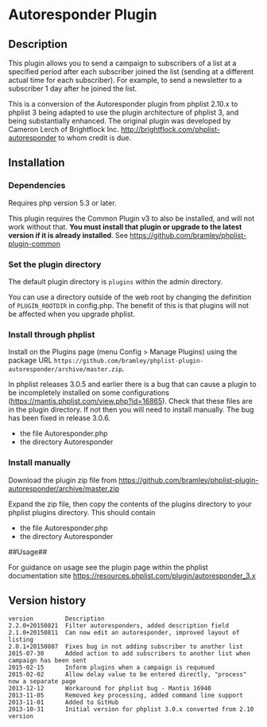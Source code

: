 # Autoresponder Plugin #

## Description ##

This plugin allows you to send a campaign to subscribers of a list at a specified period after each subscriber joined the list 
(sending at a different actual time for each subscriber).
For example, to send a newsletter to a subscriber 1 day after he joined the list.

This is a conversion of the Autoresponder plugin from phplist 2.10.x to phplist 3 being adapted to use the plugin architecture of phplist 3,
and being substantially enhanced.
The original plugin was developed by Cameron Lerch of Brightflock Inc. <http://brightflock.com/phplist-autoresponder> to whom credit
is due.

## Installation ##

### Dependencies ###

Requires php version 5.3 or later.

This plugin requires the Common Plugin v3 to also be installed, and will not work without that.
**You must install that plugin or upgrade to the latest version if it is already installed**.
See <https://github.com/bramley/phplist-plugin-common>

### Set the plugin directory ###
The default plugin directory is `plugins` within the admin directory.

You can use a directory outside of the web root by changing the definition of `PLUGIN_ROOTDIR` in config.php.
The benefit of this is that plugins will not be affected when you upgrade phplist.

### Install through phplist ###
Install on the Plugins page (menu Config > Manage Plugins) using the package URL `https://github.com/bramley/phplist-plugin-autoresponder/archive/master.zip`.

In phplist releases 3.0.5 and earlier there is a bug that can cause a plugin to be incompletely installed on some configurations (<https://mantis.phplist.com/view.php?id=16865>). 
Check that these files are in the plugin directory. If not then you will need to install manually. The bug has been fixed in release 3.0.6.

* the file Autoresponder.php
* the directory Autoresponder

### Install manually ###
Download the plugin zip file from <https://github.com/bramley/phplist-plugin-autoresponder/archive/master.zip>

Expand the zip file, then copy the contents of the plugins directory to your phplist plugins directory.
This should contain

* the file Autoresponder.php
* the directory Autoresponder

##Usage##

For guidance on usage see the plugin page within the phplist documentation site <https://resources.phplist.com/plugin/autoresponder_3.x>

## Version history ##

    version         Description
    2.2.0+20150821  Filter autoresponders, added description field
    2.1.0+20150811  Can now edit an autoresponder, improved layout of listing
    2.0.1+20150807  Fixes bug in not adding subscriber to another list
    2015-07-30      Added action to add subscribers to another list when campaign has been sent
    2015-02-15      Inform plugins when a campaign is requeued
    2015-02-02      Allow delay value to be entered directly, "process" now a separate page
    2013-12-12      Workaround for phplist bug - Mantis 16940
    2013-11-05      Removed key processing, added command line support
    2013-11-01      Added to GitHub
    2013-10-31      Initial version for phplist 3.0.x converted from 2.10 version
